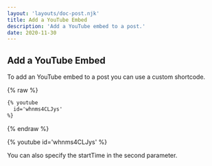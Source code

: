 ```yaml
---
layout: 'layouts/doc-post.njk'
title: Add a YouTube Embed
description: 'Add a YouTube embed to a post.'
date: 2020-11-30
---
```


## Add a YouTube Embed

To add an YouTube embed to a post you can use a custom shortcode.

{% raw %}

```md
{% youtube
  id='whnms4CLJys'
%}
```

{% endraw %}

{% youtube
  id='whnms4CLJys'
%}

You can also specify the startTime in the second parameter.
